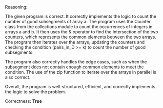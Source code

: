 Reasoning:

The given program is correct. It correctly implements the logic to count the number of good subsegments of array a. The program uses the Counter class from the collections module to count the occurrences of integers in arrays a and b. It then uses the & operator to find the intersection of the two counters, which represents the common elements between the two arrays. The program then iterates over the arrays, updating the counters and checking the condition (pairs_in_D >= k) to count the number of good subsegments.

The program also correctly handles the edge cases, such as when the subsegment does not contain enough common elements to meet the condition. The use of the zip function to iterate over the arrays in parallel is also correct.

Overall, the program is well-structured, efficient, and correctly implements the logic to solve the problem.

Correctness: **True**